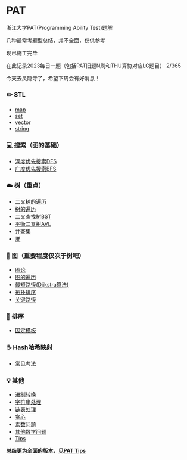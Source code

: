 # PAT

浙江大学PAT(Programming Ability Test)题解  

几种最常考题型总结，并不全面，仅供参考

现已施工完毕

在此记录2023每日一题（包括PAT旧题N刷和THU算协对应LC题目）  2/365

今天去灵隐寺了，希望下周会有好消息！

### :pencil2: STL

- [map](https://github.com/ErisRolo/PAT/blob/master/PAT%20常用模板总结/map.md)
- [set](https://github.com/ErisRolo/PAT/blob/master/PAT%20常用模板总结/set.md)
- [vector](https://github.com/ErisRolo/PAT/blob/master/PAT%20常用模板总结/vector.md)
- [string](https://github.com/ErisRolo/PAT/blob/master/PAT%20常用模板总结/string.md)

### :computer: 搜索（图的基础）

- [深度优先搜索DFS](https://github.com/ErisRolo/PAT/blob/master/PAT%20常用模板总结/DFS.md)
- [广度优先搜索BFS](https://github.com/ErisRolo/PAT/blob/master/PAT%20常用模板总结/BFS.md)

### :cloud: 树（重点）

- [二叉树的遍历](https://github.com/ErisRolo/PAT/blob/master/PAT%20常用模板总结/二叉树的遍历.md)
- [树的遍历](https://github.com/ErisRolo/PAT/blob/master/PAT%20常用模板总结/树的遍历.md)
- [二叉查找树BST](https://github.com/ErisRolo/PAT/blob/master/PAT%20常用模板总结/BST.md)
- [平衡二叉树AVL](https://github.com/ErisRolo/PAT/blob/master/PAT%20常用模板总结/AVL.md)
- [并查集](https://github.com/ErisRolo/PAT/blob/master/PAT%20常用模板总结/并查集.md)
- [堆](https://github.com/ErisRolo/PAT/blob/master/PAT%20常用模板总结/堆.md)

### :memo: 图（重要程度仅次于树吧）

- [图论](https://github.com/ErisRolo/PAT/blob/master/PAT%20常用模板总结/图论.md)
- [图的遍历](https://github.com/ErisRolo/PAT/blob/master/PAT%20常用模板总结/图的遍历.md)
- [最短路径(Dijkstra算法)](https://github.com/ErisRolo/PAT/blob/master/PAT%20常用模板总结/最短路径.md)
- [拓扑排序](https://github.com/ErisRolo/PAT/blob/master/PAT%20常用模板总结/拓扑排序.md)
- [关键路径](https://github.com/ErisRolo/PAT/blob/master/PAT%20常用模板总结/关键路径.md)

### :floppy_disk: 排序 

- [固定模板](https://github.com/ErisRolo/PAT/blob/master/PAT%20常用模板总结/排序.md)

### :coffee: Hash哈希映射

- [常见考法](https://github.com/ErisRolo/PAT/blob/master/PAT%20常用模板总结/Hash.md)

### :bulb: 其他 

- [进制转换](https://github.com/ErisRolo/PAT/blob/master/PAT%20常用模板总结/进制转换.md)
- [字符串处理](https://github.com/ErisRolo/PAT/blob/master/PAT%20常用模板总结/字符串处理.md)
- [链表处理](https://github.com/ErisRolo/PAT/blob/master/PAT%20常用模板总结/链表处理.md)
- [贪心](https://github.com/ErisRolo/PAT/blob/master/PAT%20常用模板总结/贪心.md)
- [素数问题](https://github.com/ErisRolo/PAT/blob/master/PAT%20常用模板总结/素数.md)
- [其他数学问题](https://github.com/ErisRolo/PAT/blob/master/PAT%20常用模板总结/math.md)
- [Tips](https://github.com/ErisRolo/PAT/blob/master/PAT%20常用模板总结/Tips.md)



**总结更为全面的版本，见[PAT Tips](https://github.com/ErisRolo/PAT/blob/master/PAT%20常用模板总结/PAT%20Tips.md)**  


